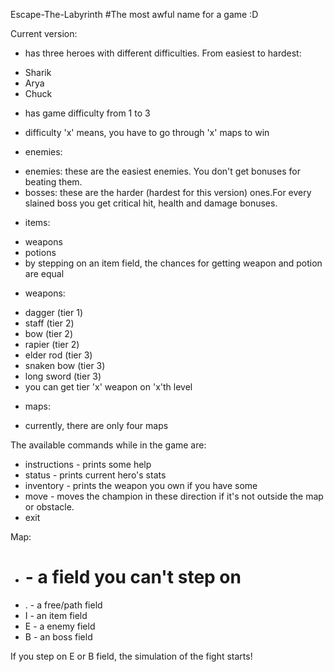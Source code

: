 Escape-The-Labyrinth
#The most awful name for a game :D

Current version:
* has three heroes with different difficulties. From easiest to hardest:
- Sharik
- Arya
- Chuck

* has game difficulty from 1 to 3
- difficulty 'x' means, you have to go through 'x' maps to win

* enemies:
- enemies: these are the easiest enemies. You don't get bonuses for
beating them.
- bosses: these are the harder (hardest for this version) ones.For every slained boss you get critical hit,
health and damage bonuses.

* items:
- weapons
- potions
- by stepping on an item field, the chances for getting weapon and potion
are equal

* weapons:
- dagger (tier 1)
- staff (tier 2)
- bow (tier 2)
- rapier (tier 2)
- elder rod (tier 3)
- snaken bow (tier 3)
- long sword (tier 3)
- you can get tier 'x' weapon on 'x'th level

* maps:
- currently, there are only four maps

The available commands while in the game are:
* instructions - prints some help
* status - prints current hero's stats
* inventory - prints the weapon you own if you have some
* move <direction> - moves the champion in these direction
    if it's not outside the map or obstacle.
* exit

Map:
* # - a field you can't step on
* . - a free/path field
* I - an item field
* E - a enemy field
* B - an boss field

If you step on E or B field, the simulation of the fight starts!
